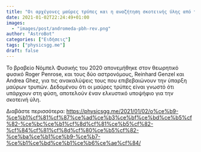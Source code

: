 ```yaml
---
title: "Oι αρχέγονες μαύρες τρύπες και η αναζήτηση σκοτεινής ύλης από το πολυσύμπαν"
date: 2021-01-02T22:24:49+01:00
images:
  - "images/post/andromeda-pbh-rev.png"
author: "AstroBot"
categories: ["Ειδήσεις"]
tags: ["physicsgg.me"]
draft: false
---
```


Το βραβείο Νόμπελ Φυσικής του 2020 απονεμήθηκε στον θεωρητικό φυσικό Roger Penrose, και τους δύο αστρονόμους, Reinhard Genzel και Andrea Ghez, για τις ανακαλύψεις τους που επιβεβαιώνουν την ύπαρξη μαύρων τρυπών. Δεδομένου ότι οι μαύρες τρύπες είναι γνωστό ότι υπάρχουν στη φύση, αποτελούν έναν ελκυστικό υποψήφιο για την σκοτεινή ύλη.

Διαβάστε περισσότερα: https://physicsgg.me/2021/01/02/o%ce%b9-%ce%b1%cf%81%cf%87%ce%ad%ce%b3%ce%bf%ce%bd%ce%b5%cf%82-%ce%bc%ce%b1%cf%8d%cf%81%ce%b5%cf%82-%cf%84%cf%81%cf%8d%cf%80%ce%b5%cf%82-%ce%ba%ce%b1%ce%b9-%ce%b7-%ce%b1%ce%bd%ce%b1%ce%b6%ce%ae%cf%84/
